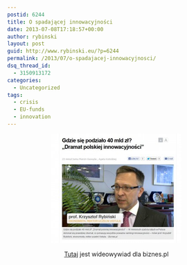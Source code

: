```yaml
---
postid: 6244
title: O spadającej innowacyjności
date: 2013-07-08T17:18:57+00:00
author: rybinski
layout: post
guid: http://www.rybinski.eu/?p=6244
permalink: /2013/07/o-spadajacej-innowacyjnosci/
dsq_thread_id:
  - 3150913172
categories:
  - Uncategorized
tags:
  - crisis
  - EU-funds
  - innovation
---
```

<p style="text-align: center;">
  <a href="/uploads/2013/07/Biznes_pl_innowacyjnosc.jpg"><img class="wp-image-6245 aligncenter" title="Biznes_pl_innowacyjnosc" src="/uploads/2013/07/Biznes_pl_innowacyjnosc-300x253.jpg" alt="" width="300" height="253" /></a>
</p>

<p style="text-align: center;">
  <a href="http://biznes.pl/wiadomosci/wideo/gdzie-sie-podzialo-40-mld-zl-dramat-polskiej-innow,5557804,wideo-detal.html">Tutaj</a> jest wideowywiad dla biznes.pl
</p>

 
